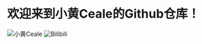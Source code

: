 # 欢迎来到小黄Ceale的Github仓库！
<div>
<img src="https://img.shields.io/badge/%E5%B0%8F%E9%BB%84-Ceale-green?style=for-the-badge" alt="小黄Ceale">
<img src="https://img.shields.io/badge/dynamic/json?url=https%3A%2F%2Fapi.bilibili.com%2Fx%2Frelation%2Fstat%3Fvmid%3D396162635&query=%24.data.follower&suffix=%20fans&style=for-the-badge&logo=bilibili&label=Bilibili&labelColor=fafafa&color=00A1D6" alt="Bilibili">
</div>
